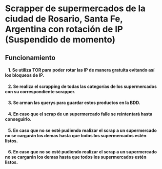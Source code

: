# Scrapper de supermercados de la ciudad de Rosario, Santa Fe, Argentina con rotación de IP (Suspendido de momento)

## Funcionamiento

#### &nbsp;&nbsp; 1. Se utiliza TOR para poder rotar las IP de manera gratuita evitando así los bloqueos de IP. <br>

#### &nbsp;&nbsp; 2. Se realiza el scrapping de todas las categorías de los supermercados con su correspondiente scrapper. <br>

#### &nbsp;&nbsp; 3. Se arman las querys para guardar estos productos en la BDD. <br>

#### &nbsp;&nbsp; 4. En caso que el scrap de un supermercado falle se reintentará hasta conseguirlo. <br>

#### &nbsp;&nbsp; 5. En caso que no se esté pudiendo realizar el scrap a un supermercado no se cargarán los demas hasta que todos los supermercados estén listos. <br>

#### &nbsp;&nbsp; 6. En caso que no se esté pudiendo realizar el scrap a un supermercado no se cargarán los demas hasta que todos los supermercados estén listos. <br>
